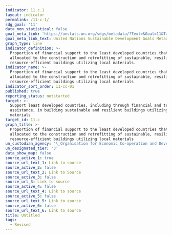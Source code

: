 ```yaml
---
indicator: 11.c.1
layout: indicator
permalink: /11-c-1/
sdg_goal: '11'
data_non_statistical: false
goal_meta_link: 'https://unstats.un.org/sdgs/metadata/?Text=&Goal=11&Target= '
goal_meta_link_text: United Nations Sustainable Development Goals Metadata (PDF 4.0 MB)
graph_type: line
indicator_definition: >-
  Proportion of financial support to the least developed countries that is
  allocated to the construction and retrofitting of sustainable, resilient and
  resource-efficient buildings utilizing local materials.
indicator_name: >-
  Proportion of financial support to the least developed countries that is
  allocated to the construction and retrofitting of sustainable, resilient and
  resource-efficient buildings utilizing local materials
indicator_sort_order: 11-cc-01
published: true
reporting_status: notstarted
target: >-
  Support least developed countries, including through financial and technical
  assistance, in building sustainable and resilient buildings utilizing local
  materials
target_id: 11.c
graph_title: >-
  Proportion of financial support to the least developed countries that is
  allocated to the construction and retrofitting of sustainable, resilient and
  resource-efficient buildings utilizing local materials
un_custodian_agency: "\_Organisation for Economic Co-operation and Development (OECD) United Nations Environment (UNEP) World Bank (WB)"
un_designated_tier: '3'
data_show_map: false
source_active_1: true
source_url_text_1: Link to source
source_active_2: false
source_url_text_2: Link to Source
source_active_3: false
source_url_3: Link to source
source_active_4: false
source_url_text_4: Link to source
source_active_5: false
source_url_text_5: Link to source
source_active_6: false
source_url_text_6: Link to source
title: Untitled
tags:
  - Revised
---
```

